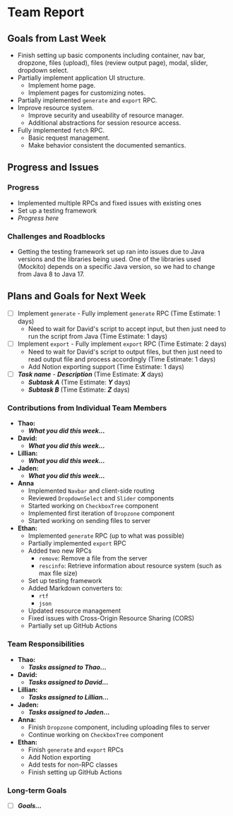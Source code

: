 # Team Report

## Goals from Last Week

- Finish setting up basic components including container, nav bar, dropzone, files (upload), files (review output page), modal, slider, dropdown select.
- Partially implement application UI structure.
  - Implement home page.
  - Implement pages for customizing notes.
- Partially implemented `generate` and `export` RPC.
- Improve resource system.
  - Improve security and useability of resource manager.
  - Additional abstractions for session resource access.
- Fully implemented `fetch` RPC.
  - Basic request management.
  - Make behavior consistent the documented semantics.

## Progress and Issues

### Progress

- Implemented multiple RPCs and fixed issues with existing ones
- Set up a testing framework
- _Progress here_

### Challenges and Roadblocks

- Getting the testing framework set up ran into issues due to Java versions and the libraries being used. One of the libraries used (Mockito) depends on a specific Java version, so we had to change from Java 8 to Java 17.

## Plans and Goals for Next Week

- [ ] Implement `generate` - Fully implement `generate` RPC (Time Estimate: 1 days)
  - Need to wait for David's script to accept input, but then just need to run the script from Java (Time Estimate: 1 days)
- [ ] Implement `export` - Fully implement `export` RPC (Time Estimate: 2 days)
  - Need to wait for David's script to output files, but then just need to read output file and process accordingly (Time Estimate: 1 days)
  - Add Notion exporting support (Time Estimate: 1 days)
- [ ] **_Task name_** - **_Description_** (Time Estimate: **_X_** days)
  - **_Subtask A_** (Time Estimate: **_Y_** days)
  - **_Subtask B_** (Time Estimate: **_Z_** days)

### Contributions from Individual Team Members

- **Thao:**
  - **_What you did this week..._**
- **David:**
  - **_What you did this week..._**
- **Lillian:**
  - **_What you did this week..._**
- **Jaden:**
  - **_What you did this week..._**
- **Anna**
  - Implemented `Navbar` and client-side routing
  - Reviewed `DropdownSelect` and `Slider` components
  - Started working on `CheckboxTree` component
  - Implemented first iteration of `Dropzone` component
  - Started working on sending files to server
- **Ethan:**
  - Implemented `generate` RPC (up to what was possible)
  - Partially implemented `export` RPC
  - Added two new RPCs
    - `remove`: Remove a file from the server
    - `rescinfo`: Retrieve information about resource system (such as max file size)
  - Set up testing framework
  - Added Markdown converters to:
    - `rtf`
    - `json`
  - Updated resource management
  - Fixed issues with Cross-Origin Resource Sharing (CORS)
  - Partially set up GitHub Actions

### Team Responsibilities

- **Thao:**
  - **_Tasks assigned to Thao..._**
- **David:**
  - **_Tasks assigned to David..._**
- **Lillian:**
  - **_Tasks assigned to Lillian..._**
- **Jaden:**
  - **_Tasks assigned to Jaden..._**
- **Anna:**
  - Finish `Dropzone` component, including uploading files to server
  - Continue working on `CheckboxTree` component
- **Ethan:**
  - Finish `generate` and `export` RPCs
  - Add Notion exporting
  - Add tests for non-RPC classes
  - Finish setting up GitHub Actions

### Long-term Goals

- [ ] **_Goals..._**
